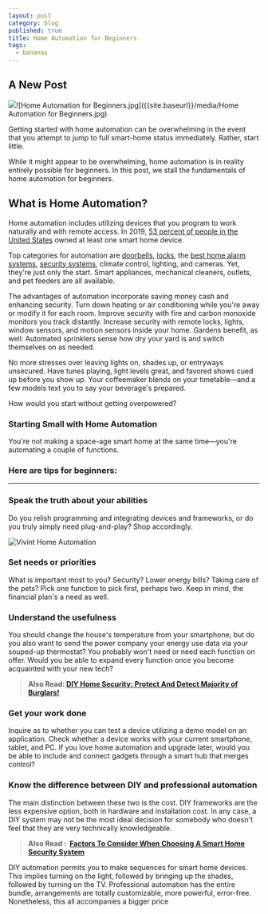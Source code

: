 ```yaml
---
layout: post
category: blog
published: true
title: Home Automation for Beginners
tags:
  - bananas
---
```

## A New Post

![]({{site.baseurl}}/media/Home%20Automation%20for%20Beginners.jpg)![Home Automation for Beginners.jpg]({{site.baseurl}}/media/Home Automation for Beginners.jpg)

Getting started with home automation can be overwhelming in the event that you attempt to jump to full smart-home status immediately. Rather, start little. 

While it might appear to be overwhelming, home automation is in reality entirely possible for beginners. In this post, we stall the fundamentals of home automation for beginners.

**What is Home Automation?** 
-----------------------------

Home automation includes utilizing devices that you program to work naturally and with remote access. In 2019, [53 percent of people in the United States](https://clutch.co/developers/internet-of-things/resources/iot-technology-smart-devices-home) owned at least one smart home device.

Top categories for automation are [doorbells](https://www.homealarmsecurity.org/blogdetails/ring-video-doorbell-2-the-best-security-for-your-front-door), [locks](https://www.homealarmsecurity.org/blogdetails/top-benefits-of-having-smart-locks-for-your-home), the [best home alarm systems](https://www.homealarmsecurity.org/), [security systems,](https://www.homealarmsecurity.org/tag/security-system) climate control, lighting, and cameras. Yet, they're just only the start. Smart appliances, mechanical cleaners, outlets, and pet feeders are all available. 

The advantages of automation incorporate saving money cash and enhancing security. Turn down heating or air conditioning while you're away or modify it for each room. Improve security with fire and carbon monoxide monitors you track distantly. Increase security with remote locks, lights, window sensors, and motion sensors inside your home. Gardens benefit, as well: Automated sprinklers sense how dry your yard is and switch themselves on as needed.

No more stresses over leaving lights on, shades up, or entryways unsecured. Have tunes playing, light levels great, and favored shows cued up before you show up. Your coffeemaker blends on your timetable—and a few models text you to say your beverage's prepared. 

How would you start without getting overpowered? 

### **Starting Small with Home Automation** 

You're not making a space-age smart home at the same time—you're automating a couple of functions. 

### **Here are tips for beginners:** 

* * *

### **Speak the truth about your abilities**

Do you relish programming and integrating devices and frameworks, or do you truly simply need plug-and-play? Shop accordingly.

![Vivint Home Automation](https://www.homealarmsecurity.org/public/images/home-automation-control_1599514814.gif)

### **Set needs or priorities** 

What is important most to you? Security? Lower energy bills? Taking care of the pets? Pick one function to pick first, perhaps two. Keep in mind, the financial plan's a need as well.

### **Understand the usefulness** 

You should change the house's temperature from your smartphone, but do you also want to send the power company your energy use data via your souped-up thermostat? You probably won't need or need each function on offer. Would you be able to expand every function once you become acquainted with your new tech?

> **Also Read: [DIY Home Security: Protect And Detect Majority of Burglars!](https://www.homealarmsecurity.org/tools/do-it-yourself)**

### **Get your work done** 

Inquire as to whether you can test a device utilizing a demo model on an application. Check whether a device works with your current smartphone, tablet, and PC. If you love home automation and upgrade later, would you be able to include and connect gadgets through a smart hub that merges control? 

### **Know the difference between DIY and professional automation**

The main distinction between these two is the cost. DIY frameworks are the less expensive option, both in hardware and installation cost. In any case, a DIY system may not be the most ideal decision for somebody who doesn't feel that they are very technically knowledgeable. 

> **Also Read :  [Factors To Consider When Choosing A Smart Home Security System](https://www.homealarmsecurity.org/blogdetails/factors-to-consider-when-choosing-a-smart-home-security-system)**

DIY automation permits you to make sequences for smart home devices. This implies turning on the light, followed by bringing up the shades, followed by turning on the TV. Professional automation has the entire bundle, arrangements are totally customizable, more powerful, error-free. Nonetheless, this all accompanies a bigger price
